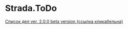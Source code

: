 # Strada.ToDo

[Список дел ver. 2.0.0 beta version (ссылка кликабельна)](https://yrgenius.github.io/Strada.ToDo/)
